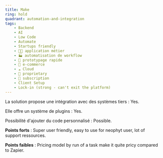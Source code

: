 ```yaml
---
title: Make
ring: hold
quadrant: automation-and-integration
tags:
    - Backend
    - AI
    - Low Code
    - Automate
    - Startups friendly
    - 🧑‍💻 application métier
    - 🏭 automatisation de workflow
    - 👷 prototypage rapide
    - 🛒 e-commerce
    - ☁️ Cloud
    - 🔐 proprietary
    - 🔁 subscription
    - Client Setup
    - Lock-in (strong - can't exit the platform)
---
```


La solution propose une intégration avec des systèmes tiers : Yes.

Elle offre un système de plugins : Yes.

Possibilité d'ajouter du code personnalisé : Possible.

**Points forts** : Super user friendly, easy to use for neophyt user, lot of support ressources.

**Points faibles** : Pricing model by run of a task make it quite pricy compared to Zapier.
